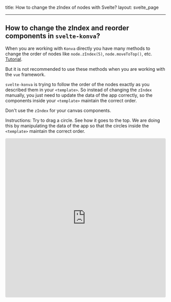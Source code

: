 title: How to change the zIndex of nodes with Svelte?
layout: svelte_page

---

## How to change the zIndex and reorder components in `svelte-konva`?

When you are working with `Konva` directly you have many methods to change the order of nodes like `node.zIndex(5)`, `node.moveToTop()`, etc. [Tutorial](/docs/groups_and_layers/Layering.html).

But it is not recommended to use these methods when you are working with the `vue` framework.

`svelte-konva` is trying to follow the order of the nodes exactly as you described them in your `<template>`. So instead of changing the `zIndex` manually, you just need to update the data of the app correctly, so the components inside your `<template>` maintain the correct order.

Don't use the `zIndex` for your canvas components.

Instructions: Try to drag a circle. See how it goes to the top. We are doing this by manipulating the data of the app so that the circles inside the `<template>` maintain the correct order.

<iframe src="https://codesandbox.io/embed/github/konvajs/site/tree/master/svelte-demos/zIndex?hidenavigation=1&view=split&fontsize=10" style="width:100%; height:500px; border:0; border-radius: 4px; overflow:hidden;" sandbox="allow-modals allow-forms allow-popups allow-scripts allow-same-origin"></iframe>
